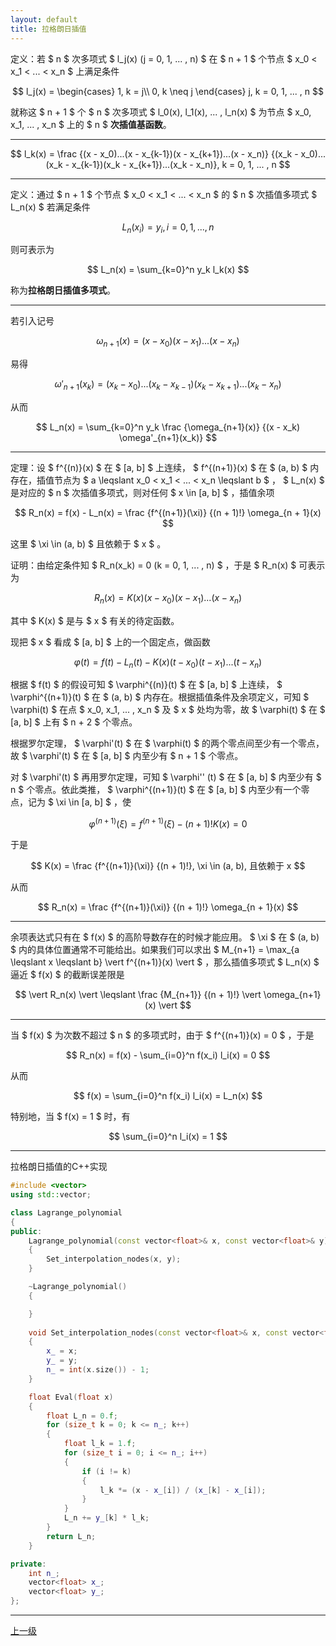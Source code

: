 ```yaml
---
layout: default
title: 拉格朗日插值
---
```


定义：若 $ n $ 次多项式 $ l_j(x) (j = 0, 1, ... , n) $ 在 $ n + 1 $ 个节点 $ x_0 < x_1 < ... < x_n $ 上满足条件

$$
    l_j(x) = \begin{cases}
                1, k = j\\
                0, k \neq j
             \end{cases}
             j, k = 0, 1, ... , n
$$

就称这 $ n + 1 $ 个 $ n $ 次多项式 $ l_0(x), l_1(x), ... , l_n(x) $ 为节点 $ x_0, x_1, ... , x_n $ 上的 $ n $ **次插值基函数**。

* * *

$$ l_k(x) = \frac {(x - x_0)...(x - x_{k-1})(x - x_{k+1})...(x - x_n)} {(x_k - x_0)...(x_k - x_{k-1})(x_k - x_{k+1})...(x_k - x_n)}, k = 0, 1, ... , n $$

* * *

定义：通过 $ n + 1 $ 个节点 $ x_0 < x_1 < ... < x_n $ 的 $ n $ 次插值多项式 $ L_n(x) $ 若满足条件

$$ L_n(x_i) = y_i, i = 0, 1, ... , n $$

则可表示为

$$ L_n(x) = \sum_{k=0}^n y_k l_k(x) $$

称为**拉格朗日插值多项式**。

* * *

若引入记号

$$ \omega_{n+1}(x) = (x - x_0)(x - x_1)...(x - x_n) $$

易得

$$ \omega'_{n+1}(x_k) = (x_k - x_0)...(x_k - x_{k-1})(x_k - x_{k+1})...(x_k - x_n) $$

从而

$$ L_n(x) = \sum_{k=0}^n y_k \frac {\omega_{n+1}(x)} {(x - x_k) \omega'_{n+1}(x_k)} $$

* * *

定理：设 $ f^{(n)}(x) $ 在 $ [a, b] $ 上连续， $ f^{(n+1)}(x) $ 在 $ (a, b) $ 内存在，插值节点为 $ a \leqslant x_0 < x_1 < ... < x_n \leqslant b $ ， $ L_n(x) $ 是对应的 $ n $ 次插值多项式，则对任何 $ x \in [a, b] $ ，插值余项

$$ R_n(x) = f(x) - L_n(x) = \frac {f^{(n+1)}(\xi)} {(n + 1)!} \omega_{n + 1}(x) $$

这里 $ \xi \in (a, b) $ 且依赖于 $ x $ 。

证明：由给定条件知 $ R_n(x_k) = 0 (k = 0, 1, ... , n) $ ，于是 $ R_n(x) $ 可表示为

$$ R_n(x) = K(x) (x - x_0) (x - x_1) ... (x - x_n) $$

其中 $ K(x) $ 是与 $ x $ 有关的待定函数。

现把 $ x $ 看成 $ [a, b] $ 上的一个固定点，做函数

$$ \varphi(t) = f(t) - L_n(t) - K(x) (t - x_0) (t - x_1) ... (t - x_n) $$

根据 $ f(t) $ 的假设可知 $ \varphi^{(n)}(t) $ 在 $ [a, b] $ 上连续， $ \varphi^{(n+1)}(t) $ 在 $ (a, b) $ 内存在。根据插值条件及余项定义，可知 $ \varphi(t) $ 在点 $ x_0, x_1, ... , x_n $ 及 $ x $ 处均为零，故 $ \varphi(t) $ 在 $ [a, b] $ 上有 $ n + 2 $ 个零点。

根据罗尔定理， $ \varphi'(t) $ 在 $ \varphi(t) $ 的两个零点间至少有一个零点，故 $ \varphi'(t) $ 在 $ [a, b] $ 内至少有 $ n + 1 $ 个零点。

对 $ \varphi'(t) $ 再用罗尔定理，可知 $ \varphi'' (t) $ 在 $ [a, b] $ 内至少有 $ n $ 个零点。依此类推， $ \varphi^{(n+1)}(t) $ 在 $ [a, b] $ 内至少有一个零点，记为 $ \xi \in [a, b] $ ，使

$$ \varphi^{(n+1)}(\xi) = f^{(n+1)}(\xi) - (n + 1)! K(x) = 0 $$

于是

$$ K(x) = \frac {f^{(n+1)}(\xi)} {(n + 1)!}, \xi \in (a, b), 且依赖于 x $$

从而

$$ R_n(x) = \frac {f^{(n+1)}(\xi)} {(n + 1)!} \omega_{n + 1}(x) $$

* * *

余项表达式只有在 $ f(x) $ 的高阶导数存在的时候才能应用。 $ \xi $ 在 $ (a, b) $ 内的具体位置通常不可能给出。如果我们可以求出 $ M_{n+1} = \max_{a \leqslant x \leqslant b} \vert f^{(n+1)}(x) \vert $ ，那么插值多项式 $ L_n(x) $ 逼近 $ f(x) $ 的截断误差限是

$$ \vert R_n(x) \vert \leqslant \frac {M_{n+1}} {(n + 1)!} \vert \omega_{n+1}(x) \vert $$

* * *

当 $ f(x) $ 为次数不超过 $ n $ 的多项式时，由于 $ f^{(n+1)}(x) = 0 $ ，于是

$$ R_n(x) = f(x) - \sum_{i=0}^n f(x_i) l_i(x) = 0 $$

从而

$$ f(x) = \sum_{i=0}^n f(x_i) l_i(x) = L_n(x) $$

特别地，当 $ f(x) = 1 $ 时，有

$$ \sum_{i=0}^n l_i(x) = 1 $$

* * *

拉格朗日插值的C++实现
```C++   
#include <vector>
using std::vector;

class Lagrange_polynomial
{
public:
    Lagrange_polynomial(const vector<float>& x, const vector<float>& y)
    {
        Set_interpolation_nodes(x, y);
    }

    ~Lagrange_polynomial()
    {

    }
    
    void Set_interpolation_nodes(const vector<float>& x, const vector<float>& y)
    {
        x_ = x;
        y_ = y;
        n_ = int(x.size()) - 1;
    }

    float Eval(float x)
    {
        float L_n = 0.f;
        for (size_t k = 0; k <= n_; k++)
        {
            float l_k = 1.f;
            for (size_t i = 0; i <= n_; i++)
            {
                if (i != k)
                {
                    l_k *= (x - x_[i]) / (x_[k] - x_[i]);
                }
            }
            L_n += y_[k] * l_k;
        }
        return L_n;
    }

private:
    int n_;
    vector<float> x_;
    vector<float> y_;
};
```

* * *

[上一级](./../index.html)
